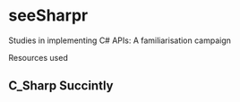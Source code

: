 # seeSharpr
Studies in implementing C# APIs: A familiarisation campaign

Resources used
## C_Sharp Succintly
##
